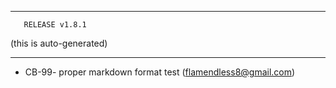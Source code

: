 --------------------------------

       RELEASE v1.8.1

   (this is auto-generated)

--------------------------------

* CB-99- proper markdown format test (flamendless8@gmail.com)


